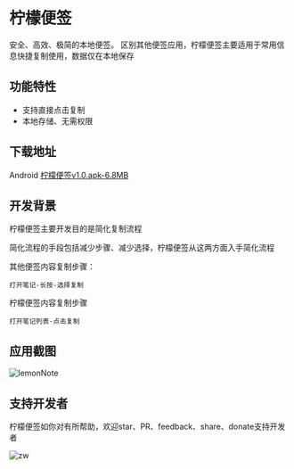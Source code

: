 # 柠檬便签
安全、高效、极简的本地便签。
区别其他便签应用，柠檬便签主要适用于常用信息快捷复制使用，数据仅在本地保存

## 功能特性
 - 支持直接点击复制
 - 本地存储、无需权限

## 下载地址
Android [柠檬便签v1.0.apk-6.8MB](https://www.123pan.com/s/y4HrVv-HbKlA.html)

## 开发背景
柠檬便签主要开发目的是简化复制流程

简化流程的手段包括减少步骤、减少选择，柠檬便签从这两方面入手简化流程

其他便签内容复制步骤：
```       
打开笔记-长按-选择复制
```
柠檬便签内容复制步骤
```
打开笔记列表-点击复制
```

## 应用截图
![lemonNote](https://sibtools.app/lemon_note/images/lemon_note.jpg)

## 支持开发者

柠檬便签如你对有所帮助，欢迎star、PR、feedback、share、donate支持开发者

![zw](https://raw.githubusercontent.com/ishare20/lemonPush/master/docs/static/img/zw.jpg)